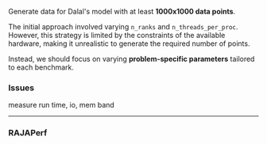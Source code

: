 Generate data for Dalal's model with at least **1000x1000 data points**.

The initial approach involved varying `n_ranks` and `n_threads_per_proc`. However, this strategy is limited by the constraints of the available hardware, making it unrealistic to generate the required number of points.

Instead, we should focus on varying **problem-specific parameters** tailored to each benchmark.


### Issues
measure run time, io, mem band



***


### RAJAPerf